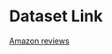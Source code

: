 # Dataset Link
[Amazon reviews](https://drive.google.com/file/d/1IpVi1w9ae0AaahcnGGm0ptK3q-pE33po/view?usp=sharing)
